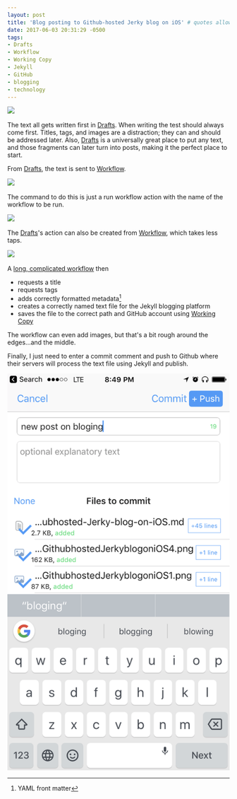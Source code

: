 ```yaml
---
layout: post
title: 'Blog posting to Github-hosted Jerky blog on iOS' # quotes allow forbidden characters
date: 2017-06-03 20:31:29 -0500
tags:
- Drafts 
- Workflow 
- Working Copy 
- Jekyll 
- GitHub 
- blogging
- technology
---
```


[![](/images/BlogpostingtoGithubhostedJerkyblogoniOS1.png)](/images/BlogpostingtoGithubhostedJerkyblogoniOS1.png)

The text all gets written first in [Drafts](https://itunes.apple.com/us/app/drafts-quickly-capture-notes-share-anywhere/id905337691?mt=8&uo=4&at=11l4RT). When writing the test should always come first. Titles, tags, and images are a distraction; they can and should be addressed later. Also, [Drafts](https://itunes.apple.com/us/app/drafts-quickly-capture-notes-share-anywhere/id905337691?mt=8&uo=4&at=11l4RT) is a universally great place to put any text, and those fragments can later turn into posts, making it the perfect place to start.

From [Drafts](https://itunes.apple.com/us/app/drafts-quickly-capture-notes-share-anywhere/id905337691?mt=8&uo=4&at=11l4RT), the text is sent to [Workflow](https://itunes.apple.com/us/app/workflow-powerful-automation-made-simple/id915249334?mt=8&uo=4&at=11l4RT). 

[![](/images/BlogpostingtoGithubhostedJerkyblogoniOS2.png)](/images/BlogpostingtoGithubhostedJerkyblogoniOS2.png)

The command to do this is just a run workflow action with the name of the workflow to be run. 

[![](/images/BlogpostingtoGithubhostedJerkyblogoniOS3.png)](/images/BlogpostingtoGithubhostedJerkyblogoniOS3.png)

The [Drafts](https://itunes.apple.com/us/app/drafts-quickly-capture-notes-share-anywhere/id905337691?mt=8&uo=4&at=11l4RT)'s action can also be created from [Workflow](https://itunes.apple.com/us/app/workflow-powerful-automation-made-simple/id915249334?mt=8&uo=4&at=11l4RT), which takes less taps. 

[![](/images/BlogpostingtoGithubhostedJerkyblogoniOS4.png)](/images/BlogpostingtoGithubhostedJerkyblogoniOS4.png)

A [long, complicated workflow](https://workflow.is/workflows/aebfc823d7ab472bbadb16304b792a51) then

* requests a title 
* requests tags 
* adds correctly formatted metadata[^20170603200740]
* creates a correctly named text file for the Jekyll blogging platform 
* saves the file to the correct path and GitHub account using [Working Copy](https://itunes.apple.com/us/app/working-copy-powerful-git-client/id896694807?mt=8&uo=4&at=11l4RT)

The workflow can even add images, but that's a bit rough around the edges...and the middle. 

Finally, I just need to enter a commit comment and push to Github where their servers will process the text file using Jekyll and publish. 

[![](/images/BlogpostingtoGithubhostedJerkyblogoniOS5.png)](/images/BlogpostingtoGithubhostedJerkyblogoniOS5.png)

[^20170603200740]: YAML front matter